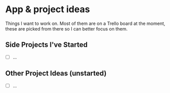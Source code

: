 # App & project ideas

Things I want to work on. Most of them are on a Trello board at the moment, these are picked from there so I can better focus on them.

## Side Projects I've Started
- [ ] …

## Other Project Ideas (unstarted)
- [ ] …
